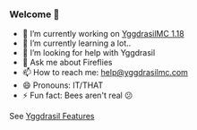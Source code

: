 ### Welcome 👋

- 🔭 I’m currently working on [YggdrasilMC 1.18](https://github.com/YggdrasilMC/Yggdrasil-0.0.0.118)
- 🌱 I’m currently learning a lot..
- 🤔 I’m looking for help with Yggdrasil
- 💬 Ask me about Fireflies
- 📫 How to reach me: help@yggdrasilmc.com
- 😄 Pronouns: IT/THAT
- ⚡ Fun fact: Bees aren't real 😕

See [Yggdrasil Features](FEATURES.md)
